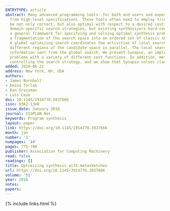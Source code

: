 ```yaml
---
ENTRYTYPE: article
abstract: Many advanced programming tools--for both end-users and expert developers--rely on program synthesis to automatically generate implementations
  from high-level specifications. These tools often need to employ tricky, custom-built synthesis algorithms because they require synthesized programs to
  be not only correct, but also optimal with respect to a desired cost metric, such as program size. Finding these optimal solutions efficiently requires
  domain-specific search strategies, but existing synthesizers hard-code the strategy, making them difficult to reuse. This paper presents metasketches,
  a general framework for specifying and solving optimal synthesis problems. metasketches make the search strategy a part of the problem definition by specifying
  a fragmentation of the search space into an ordered set of classic sketches. We provide two cooperating search algorithms to effectively solve metasketches.
  A global optimizing search coordinates the activities of local searches, informing them of the costs of potentially-optimal solutions as they explore
  different regions of the candidate space in parallel. The local searches execute an incremental form of counterexample-guided inductive synthesis to incorporate
  information sent from the global search. We present Synapse, an implementation of these algorithms, and show that it effectively solves optimal synthesis
  problems with a variety of different cost functions. In addition, metasketches can be used to accelerate classic (non-optimal) synthesis by explicitly
  controlling the search strategy, and we show that Synapse solves classic synthesis problems that state-of-the-art tools cannot.
added: 2024-06-22
address: New York, NY, USA
authors:
- James Bornholt
- Emina Torlak
- Dan Grossman
- Luis Ceze
doi: 10.1145/2914770.2837666
issn: 0362-1340
issue_date: January 2016
journal: SIGPLAN Not.
keywords: Program synthesis
layout: paper
link: https://doi.org/10.1145/2914770.2837666
month: jan
number: '1'
numpages: '14'
pages: 775-788
publisher: Association for Computing Machinery
read: false
readings: []
title: Optimizing synthesis with metasketches
url: https://doi.org/10.1145/2914770.2837666
volume: '51'
year: 2016
notes:
papers:
---
```

{% include links.html %}
